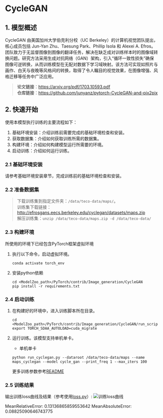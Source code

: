 
# CycleGAN
## 1. 模型概述  
CycleGAN 由美国加州大学伯克利分校（UC Berkeley）的计算机视觉团队提出，核心成员包括 Jun-Yan Zhu、Taesung Park、Phillip Isola 和 Alexei A. Efros。团队致力于无监督图像到图像的翻译任务，解决在缺乏成对训练样本时的图像域转换问题。研究方法采用生成对抗网络（GAN）架构，引入“循环一致性损失”确保图像可逆转换，从而训练模型在无配对数据下学习域映射。该方法可实现如照片与画作、白天与夜晚等风格间的转换，取得了令人瞩目的视觉效果，在图像增强、风格迁移等任务中广泛应用。  
> **论文链接**：https://arxiv.org/pdf/1703.10593.pdf  
> **仓库链接**：https://github.com/junyanz/pytorch-CycleGAN-and-pix2pix   

## 2. 快速开始  
使用本模型执行训练的主要流程如下：  
1. 基础环境安装：介绍训练前需要完成的基础环境检查和安装。  
2. 获取数据集：介绍如何获取训练所需的数据集。  
3. 构建环境：介绍如何构建模型运行所需要的环境。  
4. 启动训练：介绍如何运行训练。  

### 2.1 基础环境安装  

请参考基础环境安装章节，完成训练前的基础环境检查和安装。  

### 2.2 准备数据集  
> 下载训练集到指定文件夹：```/data/teco-data/maps/```。  
> 训练集下载链接：http://efrosgans.eecs.berkeley.edu/cyclegan/datasets/maps.zip  
> 解压训练集：```unzip /data/teco-data/maps.zip -d /data/teco-data/```   


### 2.3 构建环境

所使用的环境下已经包含PyTorch框架虚拟环境  
1. 执行以下命令，启动虚拟环境。  
    ```
    conda activate torch_env  
    ```
2. 安装python依赖  
    ```
    cd <ModelZoo_path>/PyTorch/contrib/Image_generation/CycleGAN
	pip install -r requirements.txt
    ```
### 2.4 启动训练  
1. 在构建好的环境中，进入训练脚本所在目录。  
    ```
    cd <ModelZoo_path>/PyTorch/contrib/Image_generation/CycleGAN/run_scripts
    export TORCH_SDAA_AUTOLOAD=cuda_migrate
    ```

2. 运行训练。该模型支持单机单卡。

    -  单机单卡
    ```
   python run_cyclegan.py --dataroot /data/teco-data/maps --name maps_cyclegan --model cycle_gan --print_freq 1 --max_iters 100
   ```
    更多训练参数参考[README](run_scripts/README.md)

### 2.5 训练结果
输出训练loss曲线及结果（参考使用[loss.py](./run_scripts/loss.py)）: 
![训练loss曲线](./run_scripts/loss.jpg)

MeanRelativeError: 0.13136865859553642
MeanAbsoluteError: 0.08825090646743775
